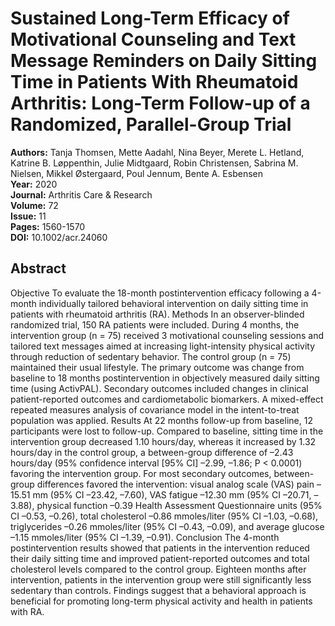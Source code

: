 # Sustained Long-Term Efficacy of Motivational Counseling and Text Message Reminders on Daily Sitting Time in Patients With Rheumatoid Arthritis: Long-Term Follow-up of a Randomized, Parallel-Group Trial

**Authors:** Tanja Thomsen, Mette Aadahl, Nina Beyer, Merete L. Hetland, Katrine B. Løppenthin, Julie Midtgaard, Robin Christensen, Sabrina M. Nielsen, Mikkel Østergaard, Poul Jennum, Bente A. Esbensen  
**Year:** 2020  
**Journal:** Arthritis Care & Research  
**Volume:** 72  
**Issue:** 11  
**Pages:** 1560-1570  
**DOI:** 10.1002/acr.24060  

## Abstract
Objective To evaluate the 18-month postintervention efficacy following a 4-month individually tailored behavioral intervention on daily sitting time in patients with rheumatoid arthritis (RA). Methods In an observer-blinded randomized trial, 150 RA patients were included. During 4 months, the intervention group (n = 75) received 3 motivational counseling sessions and tailored text messages aimed at increasing light-intensity physical activity through reduction of sedentary behavior. The control group (n = 75) maintained their usual lifestyle. The primary outcome was change from baseline to 18 months postintervention in objectively measured daily sitting time (using ActivPAL). Secondary outcomes included changes in clinical patient-reported outcomes and cardiometabolic biomarkers. A mixed-effect repeated measures analysis of covariance model in the intent-to-treat population was applied. Results At 22 months follow-up from baseline, 12 participants were lost to follow-up. Compared to baseline, sitting time in the intervention group decreased 1.10 hours/day, whereas it increased by 1.32 hours/day in the control group, a between-group difference of –2.43 hours/day (95% confidence interval [95% CI] –2.99, –1.86; P < 0.0001) favoring the intervention group. For most secondary outcomes, between-group differences favored the intervention: visual analog scale (VAS) pain –15.51 mm (95% CI –23.42, –7.60), VAS fatigue –12.30 mm (95% CI –20.71, –3.88), physical function –0.39 Health Assessment Questionnaire units (95% CI –0.53, –0.26), total cholesterol –0.86 mmoles/liter (95% CI –1.03, –0.68), triglycerides –0.26 mmoles/liter (95% CI –0.43, –0.09), and average glucose –1.15 mmoles/liter (95% CI –1.39, –0.91). Conclusion The 4-month postintervention results showed that patients in the intervention reduced their daily sitting time and improved patient-reported outcomes and total cholesterol levels compared to the control group. Eighteen months after intervention, patients in the intervention group were still significantly less sedentary than controls. Findings suggest that a behavioral approach is beneficial for promoting long-term physical activity and health in patients with RA.

